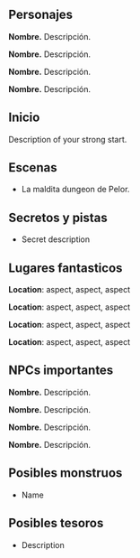 ## Personajes

**Nombre.** Descripción.

**Nombre.** Descripción.

**Nombre.** Descripción.

**Nombre.** Descripción.

## Inicio

Description of your strong start.

## Escenas

- La maldita dungeon de Pelor.

## Secretos y pistas

- Secret description

## Lugares fantasticos

**Location**: aspect, aspect, aspect

**Location**: aspect, aspect, aspect

**Location**: aspect, aspect, aspect

**Location**: aspect, aspect, aspect

## NPCs importantes

**Nombre.** Descripción.

**Nombre.** Descripción.

**Nombre.** Descripción.

**Nombre.** Descripción.

## Posibles monstruos

- Name

## Posibles tesoros

- Description